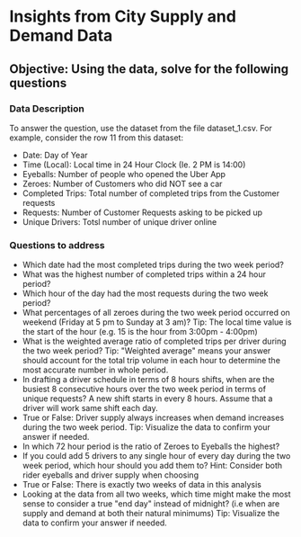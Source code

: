 # Insights from City Supply and Demand Data

## Objective:  Using the data, solve for the following questions

### Data Description

To answer the question, use the dataset from the file dataset_1.csv. For example, consider the row 11 from this dataset:

+ Date: Day of Year
+ Time (Local): Local time in 24 Hour Clock (Ie. 2 PM is 14:00)
+ Eyeballs: Number of people who opened the Uber App
+ Zeroes: Number of Customers who did NOT see a car
+ Completed Trips: Total number of completed trips from the Customer requests
+ Requests: Number of Customer Requests asking to be picked up
+ Unique Drivers: Totsl number of unique driver online

### Questions to address

+ Which date had the most completed trips during the two week period?
+ What was the highest number of completed trips within a 24 hour period?
+ Which hour of the day had the most requests during the two week period?
+ What percentages of all zeroes during the two week period occurred on weekend (Friday at 5 pm to Sunday at 3 am)? Tip: The local time value is the start of the hour (e.g.     15 is the hour from 3:00pm - 4:00pm)
+ What is the weighted average ratio of completed trips per driver during the two week period? Tip: "Weighted average" means your answer should account for the total trip       volume in each hour to determine the most accurate number in whole period.
+ In drafting a driver schedule in terms of 8 hours shifts, when are the busiest 8 consecutive hours over the two week period in terms of unique requests? A new shift starts   in every 8 hours. Assume that a driver will work same shift each day.
+ True or False: Driver supply always increases when demand increases during the two week period. Tip: Visualize the data to confirm your answer if needed.
+ In which 72 hour period is the ratio of Zeroes to Eyeballs the highest?
+ If you could add 5 drivers to any single hour of every day during the two week period, which hour should you add them to? Hint: Consider both rider eyeballs and driver       supply when choosing
+ True or False: There is exactly two weeks of data in this analysis
+ Looking at the data from all two weeks, which time might make the most sense to consider a true "end day" instead of midnight? (i.e when are supply and demand at both their   natural minimums) Tip: Visualize the data to confirm your answer if needed.
